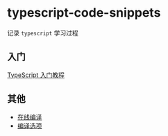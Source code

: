 # typescript-code-snippets

记录 `typescript` 学习过程

## 入门

[TypeScript 入门教程](https://ts.xcatliu.com/basics)

## 其他

- [在线编译](https://www.tslang.cn/play/index.html)
- [编译选项](https://www.tslang.cn/docs/handbook/compiler-options.html)

